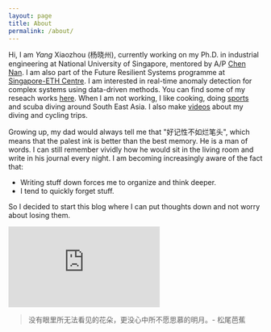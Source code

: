 ```yaml
---
layout: page
title: About
permalink: /about/
---
```


Hi, I am *Yang* Xiaozhou (杨晓州), currently working on my Ph.D. in industrial engineering at National University of Singapore, mentored by A/P [Chen Nan](https://www.eng.nus.edu.sg/isem/staff/chen-nan/). I am also part of the Future Resilient Systems programme at [Singapore-ETH Centre](https://sec.ethz.ch). I am interested in real-time anomaly detection for complex systems using data-driven methods. You can find some of my reseach works [here](https://yangxiaozhou.github.io/publication/). When I am not working, I like cooking, doing [sports](https://www.strava.com/athletes/29332455/) and scuba diving around South East Asia. I also make [videos](https://www.youtube.com/user/a315345751/) about my diving and cycling trips. 

Growing up, my dad would always tell me that "好记性不如烂笔头", which means that the palest ink is better than the best memory. He is a man of words. I can still remember vividly how he would sit in the living room and write in his journal every night. I am becoming increasingly aware of the fact that:
- Writing stuff down forces me to organize and think deeper.
- I tend to quickly forget stuff.
<!-- - I am contributing freely to many UGC-platforms.  -->

So I decided to start this blog where I can put thoughts down and not worry about losing them. 

<iframe height='160' width='300' frameborder='0' allowtransparency='true' scrolling='no' src='https://www.strava.com/athletes/29332455/activity-summary/8841b89bede2bd28718dd61773fb925a901e35b2'></iframe>

> 没有眼里所无法看见的花朵，更没心中所不愿思慕的明月。\- 松尾芭蕉
